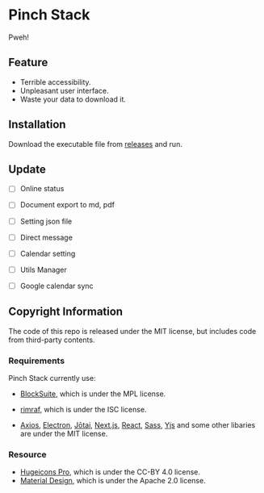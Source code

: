 # Pinch Stack

Pweh!



## Feature

- Terrible accessibility.
- Unpleasant user interface.
- Waste your data to download it.



## Installation

Download the executable file from [releases](https://github.com/namolite/pinch-stack/releases/latest) and run.



## Update

- [ ] Online status
- [ ] Document export to md, pdf
- [ ] Setting json file
- [ ] Direct message
- [ ] Calendar setting
- [ ] Utils Manager
- [ ] Google calendar sync



## Copyright Information

The code of this repo is released under the MIT license, but includes code from third-party contents.

### Requirements

Pinch Stack currently use:

- [BlockSuite](https://github.com/toeverything/blocksuite), which is under the MPL license.

- [rimraf](https://github.com/isaacs/rimraf), which is under the ISC license.

- [Axios](https://github.com/axios/axios), [Electron](https://github.com/electron/electron), [Jōtai](https://github.com/pmndrs/jotai), [Next.js](https://github.com/vercel/next.js), [React](https://github.com/facebook/react), [Sass](https://github.com/sass/sass), [Yjs](https://github.com/yjs/yjs) and some other libaries are under the MIT license.

### Resource

- [Hugeicons Pro](https://www.figma.com/community/plugin/1209922740177393208/hugeicons-pro-icon-library), which is under the CC-BY 4.0 license.
- [Material Design](https://github.com/Templarian/MaterialDesign), which is under the Apache 2.0 license.

